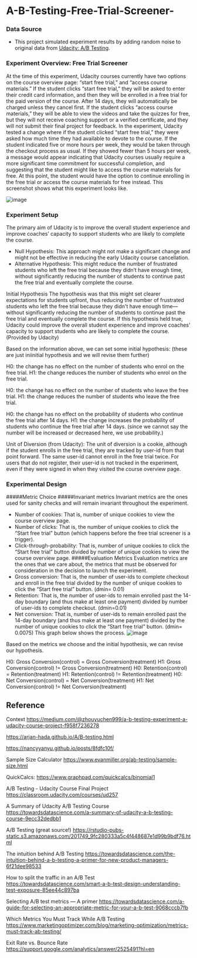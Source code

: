 # A-B-Testing-Free-Trial-Screener-


### Data Source

- This project simulated experiment results by adding random noise to original data from [Udacity: A/B Testing](https://docs.google.com/spreadsheets/d/1Mu5u9GrybDdska-ljPXyBjTpdZIUev_6i7t4LRDfXM8/edit#gid=0).


### Experiment Overview: Free Trial Screener
At the time of this experiment, Udacity courses currently have two options on the course overview page: “start free trial,” and “access course materials.” If the student clicks “start free trial,” they will be asked to enter their credit card information, and then they will be enrolled in a free trial for the paid version of the course. After 14 days, they will automatically be charged unless they cancel first. If the student clicks “access course materials,” they will be able to view the videos and take the quizzes for free, but they will not receive coaching support or a verified certificate, and they will not submit their final project for feedback.
In the experiment, Udacity tested a change where if the student clicked “start free trial,” they were asked how much time they had available to devote to the course. If the student indicated five or more hours per week, they would be taken through the checkout process as usual. If they showed fewer than 5 hours per week, a message would appear indicating that Udacity courses usually require a more significant time commitment for successful completion, and suggesting that the student might like to access the course materials for free. At this point, the student would have the option to continue enrolling in the free trial or access the course materials for free instead. This screenshot shows what this experiment looks like.

![image](https://user-images.githubusercontent.com/47337257/151720815-1fcf6ad3-5563-454b-b5c2-3f6082e85471.png)

### Experiment Setup
The primary aim of Udacity is to improve the overall student experience and improve coaches’ capacity to support students who are likely to complete the course.
- Null Hypothesis: This approach might not make a significant change and might not be effective in reducing the early Udacity course cancellation.
- Alternative Hypothesis: This might reduce the number of frustrated students who left the free trial because they didn’t have enough time, without significantly reducing the number of students to continue past the free trial and eventually complete the course.

 Initial Hypothesis
The hypothesis was that this might set clearer expectations for students upfront, thus reducing the number of frustrated students who left the free trial because they didn't have enough time—without significantly reducing the number of students to continue past the free trial and eventually complete the course. If this hypothesis held true, Udacity could improve the overall student experience and improve coaches' capacity to support students who are likely to complete the course. (Provided by Udacity)

Based on the information above, we can set some initial hypothesis: (these are just iniinitial hypothesis and we will revise them further)

H0: the change has no effect on the number of students who enrol on the free trial.
H1: the change reduces the number of students who enrol on the free trial.

H0: the change has no effect on the number of students who leave the free trial.
H1: the change reduces the number of students who leave the free trial.

H0: the change has no effect on the probability of students who continue the free trial after 14 days.
H1: the change increases the probability of students who continue the free trial after 14 days.
(since we cannot say the number will be increased or decreased here, we use probability.)

Unit of Diversion (from Udacity): The unit of diversion is a cookie, although if the student enrolls in the free trial, they are tracked by user-id from that point forward. The same user-id cannot enroll in the free trial twice. For users that do not register, their user-id is not tracked in the experiment, even if they were signed in when they visited the course overview page.

### Experimental Design
#####Metric Choice
#####Invariant metrics
Invariant metrics are the ones used for sanity checks and will remain invariant throughout the experiment.
- Number of cookies: That is, number of unique cookies to view the course overview page.
- Number of clicks: That is, the number of unique cookies to click the “Start free trial” button (which happens before the free trial screener is a trigger).
- Click-through-probability: That is, number of unique cookies to click the “Start free trial” button divided by number of unique cookies to view the course overview page.
#####Evaluation Metrics
Evaluation metrics are the ones that we care about, the metrics that must be observed for consideration in the decision to launch the experiment.
- Gross conversion: That is, the number of user-ids to complete checkout and enroll in the free trial divided by the number of unique cookies to click the “Start free trial” button. (dmin= 0.01)
- Retention: That is, the number of user-ids to remain enrolled past the 14-day boundary (and thus make at least one payment) divided by number of user-ids to complete checkout. (dmin=0.01)
- Net conversion: That is, number of user-ids to remain enrolled past the 14-day boundary (and thus make at least one payment) divided by the number of unique cookies to click the “Start free trial” button. (dmin= 0.0075)
This graph below shows the process.
![image](https://user-images.githubusercontent.com/47337257/151720856-75e7e841-b22f-4ea5-952d-110a3aea779c.png)

Based on the metrics we choose and the initial hypothesis, we can revise our hypothesis.

H0: Gross Conversion(control) = Gross Conversion(treatment)
H1: Gross Conversion(control) != Gross Conversion(treatment)
H0: Retention(control) = Retention(treatment)
H1: Retention(control) != Retention(treatment)
H0: Net Conversion(control) = Net Conversion(treatment)
H1: Net Conversion(control) != Net Conversion(treatment)
## Reference

Context https://medium.com/@zhouyuchen999/a-b-testing-experiment-a-udacity-course-project-f958f7236278

https://arjan-hada.github.io/A/B-testing.html

https://nancyyanyu.github.io/posts/8fdfc10f/

Sample Size Calculator  https://www.evanmiller.org/ab-testing/sample-size.html

QuickCalcs: https://www.graphpad.com/quickcalcs/binomial1

A/B Testing - Udacity Course Final Project https://classroom.udacity.com/courses/ud257

A Summary of Udacity A/B Testing Course https://towardsdatascience.com/a-summary-of-udacity-a-b-testing-course-9ecc32dedbb1

A/B Testing (great source!)  https://rstudio-pubs-static.s3.amazonaws.com/201749_9fc280333a5c4f448687e1d99b9bdf76.html

The intuition behind A/B Testing https://towardsdatascience.com/the-intuition-behind-a-b-testing-a-primer-for-new-product-managers-6f21dee98533

How to split the traffic in an A/B Test https://towardsdatascience.com/smart-a-b-test-design-understanding-test-exposure-85ee44c897ba

Selecting A/B test metrics — A primer https://towardsdatascience.com/a-guide-for-selecting-an-appropriate-metric-for-your-a-b-test-9068cccb7fb

Which Metrics You Must Track While A/B Testing https://www.marketingoptimizer.com/blog/marketing-optimization/metrics-must-track-ab-testing/

Exit Rate vs. Bounce Rate https://support.google.com/analytics/answer/2525491?hl=en

